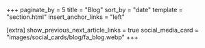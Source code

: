 +++
paginate_by = 5
title = "Blog"
sort_by = "date"
template = "section.html"
insert_anchor_links = "left"

[extra]
show_previous_next_article_links = true
social_media_card = "images/social_cards/blog/fa_blog.webp"
+++
